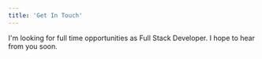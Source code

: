 ```yaml
---
title: 'Get In Touch'
---
```


I'm looking for full time opportunities as Full Stack Developer. I hope to hear from you soon.